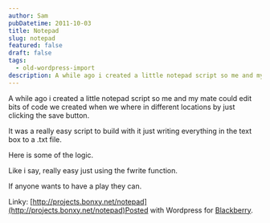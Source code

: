 ```yaml
---
author: Sam
pubDatetime: 2011-10-03
title: Notepad
slug: notepad
featured: false
draft: false
tags:
  - old-wordpress-import
description: A while ago i created a little notepad script so me and my mate could edit bits of code we created when we where in different locations by just clicking the sav...
---
```


A while ago i created a little notepad script so me and my mate could edit bits of code we created when we where in different locations by just clicking the save button.

It was a really easy script to build with it just writing everything in the text box to a .txt file.

Here is some of the logic.

Like i say, really easy just using the fwrite function. 

If anyone wants to have a play they can.

Linky: [http://projects.bonxy.net/notepad](http://projects.bonxy.net/notepad)Posted with Wordpress for [Blackberry](http://bonx.us?d4x).